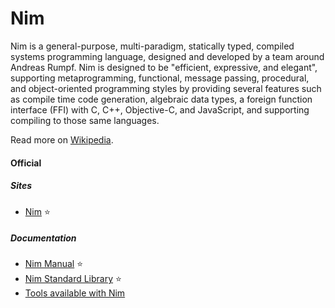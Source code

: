 # Nim

Nim is a general-purpose, multi-paradigm, statically typed, compiled systems programming language, designed and developed by a team around Andreas Rumpf. Nim is designed to be "efficient, expressive, and elegant", supporting metaprogramming, functional, message passing, procedural, and object-oriented programming styles by providing several features such as compile time code generation, algebraic data types, a foreign function interface (FFI) with C, C++, Objective-C, and JavaScript, and supporting compiling to those same languages.

Read more on [Wikipedia](https://en.wikipedia.org/wiki/Nim_(programming_language)).

#### Official

##### Sites
- [Nim](https://nim-lang.org) ⭐

##### Documentation
- [Nim Manual](https://nim-lang.org/docs/manual.html) ⭐
- [Nim Standard Library](https://nim-lang.org/docs/lib.html) ⭐
- [Tools available with Nim](https://nim-lang.org/docs/tools.html)
